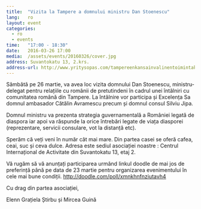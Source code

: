 ```yaml
---
title:  "Vizita la Tampere a domnului ministru Dan Stoenescu"
lang:   ro
layout: event
categories:
  - ro
  - events
time:   "17:00 - 18:30"
date:   2016-03-26 17:00
media:  /assets/events/20160326/cover.jpg
address: Suvantokatu 13, 2.krs.
address-url: http://www.yritysopas.com/tampereenkansainvalinentoimintakeskus/
---
```

 
Sâmbătă pe 26 martie, va avea loc vizita domnului Dan Stoenescu, ministru-delegat pentru relațiile cu românii de pretutindeni în cadrul unei întâlniri cu comunitatea română din Tampere. La întâlnire vor participa și Excelența Sa domnul ambasador Cătălin Avramescu precum și domnul consul Silviu Jipa.
 
Domnul ministru va prezenta strategia guvernamentală a României legată de diaspora iar apoi va răspunde la orice întrebări legate de viața diasporei (reprezentare, servicii consulare, vot la distanță etc).
 
Sperăm că veți veni în număr cât mai mare.
Din partea casei se oferă cafea, ceai, suc și ceva dulce.
Adresa este sediul asociației noastre : Centrul Internațional de Activitate din Suvantokatu 13, etaj 2.
 
Vă rugăm să vă anunțați participarea urmând linkul doodle de mai jos de preferință până pe data de 23 martie pentru organizarea evenimentului în cele mai bune condiții.
http://doodle.com/poll/xmnkhnfnziutavh4
 
Cu drag din partea asociației,

Elenn Grațiela Știrbu și Mircea Guină